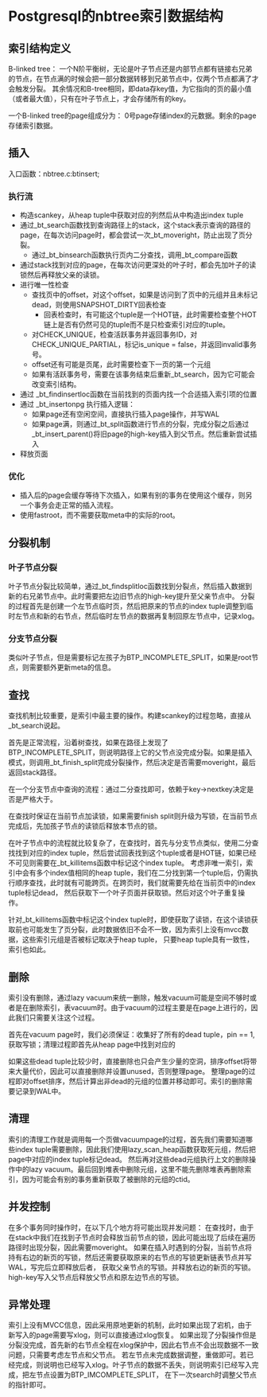 # Postgresql的nbtree索引数据结构

## 索引结构定义

B-linked tree：
一个N阶平衡树，无论是叶子节点还是内部节点都有链接右兄弟的节点，在节点满的时候会把一部分数据转移到兄弟节点中，仅两个节点都满了才会触发分裂。
其余情况和B-tree相同，即data存key值，为它指向的页的最小值（或者最大值），只有在叶子节点上，才会存储所有的key。

一个B-linked tree的page组成分为：
0号page存储index的元数据。剩余的page存储索引数据。

## 插入

入口函数：nbtree.c:btinsert;
### 执行流
- 构造scankey，从heap tuple中获取对应的列然后从中构造出index tuple
- 通过_bt_search函数找到查询路径上的stack，这个stack表示查询的路径的page，在每次访问page时，都会尝试一次_bt_moveright，防止出现了页分裂。
  - 通过_bt_binsearch函数执行页内二分查找，调用_bt_compare函数
- 通过stack找到对应的page，在每次访问更深处的叶子时，都会先加叶子的读锁然后再释放父亲的读锁。
- 进行唯一性检查
  - 查找页中的offset，对这个offset，如果是访问到了页中的元组并且未标记dead，则使用SNAPSHOT_DIRTY回表检查
    - 回表检查时，有可能这个tuple是一个HOT链，此时需要检查整个HOT链上是否有仍然可见的tuple而不是只检查索引对应的tuple。
  - 对CHECK_UNIQUE，检查活跃事务并返回事务ID，对CHECK_UNIQUE_PARTIAL，标记is_unique = false，并返回invalid事务号。
  - offset还有可能是页尾，此时需要检查下一页的第一个元组
  - 如果有活跃事务号，需要在该事务结束后重新_bt_search，因为它可能会改变索引结构。
- 通过 _bt_findinsertloc函数在当前找到的页面内找一个合适插入索引项的位置
- 通过 _bt_insertonpg 执行插入逻辑：
  - 如果page还有空闲空间，直接执行插入page操作，并写WAL
  - 如果page满，则通过_bt_split函数进行节点的分裂，完成分裂之后通过_bt_insert_parent()将旧page的high-key插入到父节点。然后重新尝试插入
- 释放页面

### 优化

- 插入后的page会缓存等待下次插入，如果有别的事务在使用这个缓存，则另一个事务会走正常的插入流程。
- 使用fastroot，而不需要获取meta中的实际的root。

## 分裂机制

### 叶子节点分裂

叶子节点分裂比较简单，通过_bt_findsplitloc函数找到分裂点，然后插入数据到新的右兄弟节点中。此时需要把左边旧节点的high-key提升至父亲节点中。
分裂的过程首先是创建一个左节点临时页，然后把原来的节点的index tuple调整到临时左节点和新的右节点，然后临时左节点的数据再复制回原左节点中，记录xlog。

### 分支节点分裂

类似叶子节点，但是需要标记左孩子为BTP_INCOMPLETE_SPLIT，如果是root节点，则需要额外更新meta的信息。

## 查找

查找机制比较重要，是索引中最主要的操作。构建scankey的过程忽略，直接从_bt_search说起。

首先是正常流程，沿着树查找，如果在路径上发现了BTP_INCOMPLETE_SPLIT，则说明路径上它的父节点没完成分裂。如果是插入模式，则调用_bt_finish_split完成分裂操作，然后决定是否需要moveright，最后返回stack路径。

在一个分支节点中查询的流程：通过二分查找即可，依赖于key->nextkey决定是否是严格大于。

在查找时保证在当前节点加读锁，如果需要finish split则升级为写锁，在当前节点完成后，先加孩子节点的读锁后释放本节点的锁。

在叶子节点中的流程就比较复杂了，在查找时，首先与分支节点类似，使用二分查找找到对应的index tuple，然后尝试回表找到这个tuple或者是HOT链，如果已经不可见则需要在_bt_killitems函数中标记这个index tuple。
考虑非唯一索引，索引中会有多个index值相同的heap tuple，我们在二分找到第一个tuple后，仍需执行顺序查找，此时就有可能跨页。在跨页时，我们就需要先给在当前页中的index tuple标记dead，
然后获取下一个叶子页面并获取锁。然后对这个叶子重复操作。

针对_bt_killitems函数中标记这个index tuple时，即使获取了读锁，在这个读锁获取前也可能发生了页分裂，此时数据依旧不会不一致，因为索引上没有mvcc数据，这些索引元组是否被标记取决于heap tuple，
只要heap tuple具有一致性，索引也如此。

## 删除

索引没有删除，通过lazy vacuum来统一删除，触发vacuum可能是空间不够时或者是在删除索引，表vacuum时。由于vacuum的过程主要是在page上进行的，因此我们只需要关注这个过程。

首先在vacuum page时，我们必须保证：收集好了所有的dead tuple，pin == 1, 获取写锁；清理过程即首先从heap page中找到对应的

如果这些dead tuple比较少时，直接删除也只会产生少量的空洞，排序offset将带来大量代价，因此可以直接删除并设置unused，否则整理page。
整理page的过程即对offset排序，然后计算出非dead的元组的位置并移动即可。索引的删除需要记录到WAL中。

## 清理

索引的清理工作就是调用每一个页做vacuumpage的过程，首先我们需要知道哪些index tuple需要删除，因此我们使用lazy_scan_heap函数获取死元组，然后把page中对应的index tuple标记dead。
然后再对这些dead元组执行上文的删除操作中的lazy vacuum。最后回到堆表中删除元组，这里不能先删除堆表再删除索引，因为可能会有别的事务重新获取了被删除的元组的ctid。

## 并发控制

在多个事务同时操作时，在以下几个地方将可能出现并发问题：
在查找时，由于在stack中我们在找到子节点时会释放当前节点的锁，因此可能出现了后续在遍历路径时出现分裂，因此需要moveright。
如果在插入时遇到的分裂，当前节点将持有右边的新页的写锁，然后还需要获取原来的右节点的写锁更新链表节点并写WAL，写完后立即释放后者，
获取父亲节点的写锁。并释放右边的新页的写锁。high-key写入父节点后释放父节点和原左边节点的写锁。

## 异常处理

索引上没有MVCC信息，因此采用原地更新的机制，此时如果出现了宕机，由于新写入的page需要写xlog，则可以直接通过xlog恢复。
如果出现了分裂操作但是分裂没完成，首先新的右节点全程在xlog保护中，因此右节点不会出现数据不一致问题，只需要考虑左节点和父节点。
若左节点未完成数据调整，重做即可。若已经完成，则说明也已经写入xlog。叶子节点的数据不丢失，则说明索引已经写入完成，把左节点设置为BTP_IMCOMPLETE_SPLIT，
在下一次search时调整父节点的指针即可。



            




            
            



            

        
